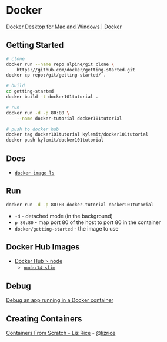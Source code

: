 # Docker

[Docker Desktop for Mac and Windows | Docker](https://www.docker.com/products/docker-desktop)


## Getting Started

```bash
# clone
docker run --name repo alpine/git clone \
    https://github.com/docker/getting-started.git
docker cp repo:/git/getting-started/ .

# build
cd getting-started
docker build -t docker101tutorial .

# run
docker run -d -p 80:80 \
    --name docker-tutorial docker101tutorial

# push to docker hub
docker tag docker101tutorial kylemit/docker101tutorial
docker push kylemit/docker101tutorial
```

## Docs

* [`docker image ls`](https://docs.docker.com/engine/reference/commandline/image_ls/)

## Run

```bash
docker run -d -p 80:80 docker-tutorial docker101tutorial
```

* `-d` - detached mode (in the background)
* `p 80:80` - map port 80 of the host to port 80 in the container
* `docker/getting-started` - the image to use


## Docker Hub Images

* [Docker Hub > node](https://hub.docker.com/_/node)
  * [`node:14-slim`](https://github.com/nodejs/docker-node/blob/master/14/stretch-slim/Dockerfile)


## Debug

[Debug an app running in a Docker container](https://code.visualstudio.com/docs/containers/debug-common)


## Creating Containers

[Containers From Scratch - Liz Rice](https://www.youtube.com/watch?v=8fi7uSYlOdc) - [@lizrice](https://twitter.com/lizrice)
